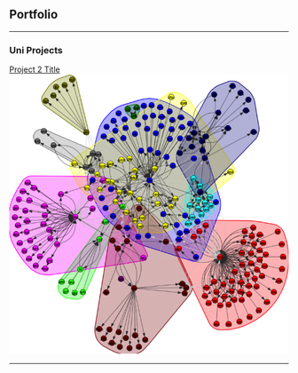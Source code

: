 ## Portfolio

---

### Uni Projects

[Project 2 Title](/pdfs/LanguagesPaper.pdf)
<img src="images/Walktrap_Py.png?raw=true"/>

---
